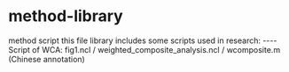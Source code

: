 # method-library
method script
this file library includes some scripts used in research: 
----Script of WCA: fig1.ncl / weighted_composite_analysis.ncl / wcomposite.m (Chinese annotation)
